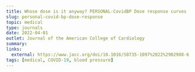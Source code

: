 ```yaml
---
title: Whose dose is it anyway? PERSONAL-CovidBP Dose response curves
slug: personal-covid-bp-dose-response
topic: medical
type: journals
date: 2022-04-01
outlet: Journal of the American College of Cardiology
summary: 
links:
  external: https://www.jacc.org/doi/10.1016/S0735-1097%2822%2902988-6
tags: [medical, COVID-19, blood pressure]
---
```

